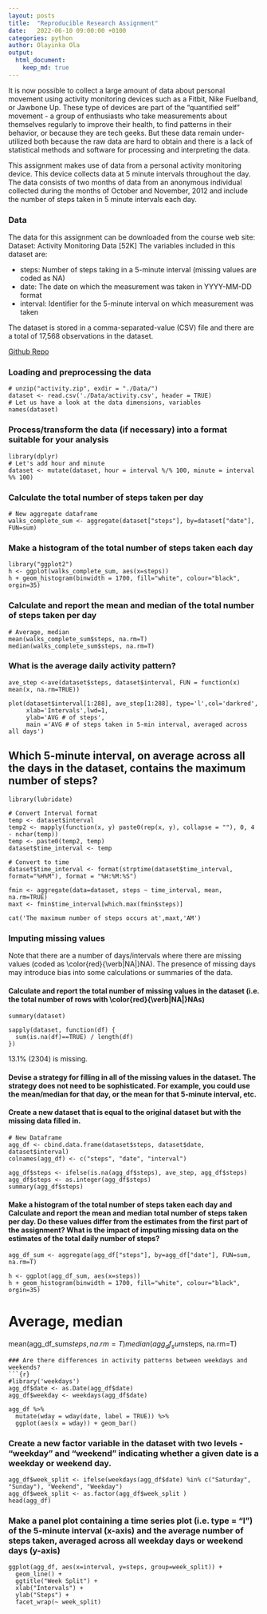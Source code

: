```yaml
---
layout: posts
title:  "Reproducible Research Assignment"
date:   2022-06-10 09:00:00 +0100
categories: python
author: Olayinka Ola
output:
  html_document:
    keep_md: true
---
```

It is now possible to collect a large amount of data about personal movement using activity monitoring devices such as a Fitbit, Nike Fuelband, or Jawbone Up. These type of devices are part of the “quantified self” movement - a group of enthusiasts who take measurements about themselves regularly to improve their health, to find patterns in their behavior, or because they are tech geeks. But these data remain under-utilized both because the raw data are hard to obtain and there is a lack of statistical methods and software for processing and interpreting the data.

This assignment makes use of data from a personal activity monitoring device. This device collects data at 5 minute intervals throughout the day. The data consists of two months of data from an anonymous individual collected during the months of October and November, 2012 and include the number of steps taken in 5 minute intervals each day.

### Data
The data for this assignment can be downloaded from the course web site: Dataset: Activity Monitoring Data [52K] The variables included in this dataset are:

- steps: Number of steps taking in a 5-minute interval (missing values are coded as NA)
- date: The date on which the measurement was taken in YYYY-MM-DD format
- interval: Identifier for the 5-minute interval on which measurement was taken

The dataset is stored in a comma-separated-value (CSV) file and there are a total of 17,568 observations in the dataset.

[Github Repo][Github Repo]

### Loading and preprocessing the data
```{r cars}
# unzip("activity.zip", exdir = "./Data/")
dataset <- read.csv('./Data/activity.csv', header = TRUE)
# Let us have a look at the data dimensions, variables
names(dataset)
```
### Process/transform the data (if necessary) into a format suitable for your analysis
```{r pressure, echo=FALSE}
library(dplyr)
# Let's add hour and minute
dataset <- mutate(dataset, hour = interval %/% 100, minute = interval %% 100)
```

### Calculate the total number of steps taken per day
```{r}
# New aggregate dataframe
walks_complete_sum <- aggregate(dataset["steps"], by=dataset["date"], FUN=sum)
```
### Make a histogram of the total number of steps taken each day
```{r}
library("ggplot2")
h <- ggplot(walks_complete_sum, aes(x=steps))
h + geom_histogram(binwidth = 1700, fill="white", colour="black", orgin=35)
```

### Calculate and report the mean and median of the total number of steps taken per day
```{r}
# Average, median
mean(walks_complete_sum$steps, na.rm=T)
median(walks_complete_sum$steps, na.rm=T)
```
### What is the average daily activity pattern?
```{r}
ave_step <-ave(dataset$steps, dataset$interval, FUN = function(x) mean(x, na.rm=TRUE))

plot(dataset$interval[1:288], ave_step[1:288], type='l',col='darkred',
     xlab='Intervals',lwd=1,
     ylab='AVG # of steps',
     main ='AVG # of steps taken in 5-min interval, averaged across all days')
```

## Which 5-minute interval, on average across all the days in the dataset, contains the maximum number of steps?
```{r}
library(lubridate)

# Convert Interval format
temp <- dataset$interval
temp2 <- mapply(function(x, y) paste0(rep(x, y), collapse = ""), 0, 4 - nchar(temp))
temp <- paste0(temp2, temp)
dataset$time_interval <- temp

# Convert to time
dataset$time_interval <- format(strptime(dataset$time_interval, format="%H%M"), format = "%H:%M:%S")

fmin <- aggregate(data=dataset, steps ~ time_interval, mean, na.rm=TRUE)
maxt <- fmin$time_interval[which.max(fmin$steps)]

cat('The maximum number of steps occurs at',maxt,'AM')
```
### Imputing missing values
Note that there are a number of days/intervals where there are missing values (coded as \color{red}{\verb|NA|}NA). The presence of missing days may introduce bias into some calculations or summaries of the data.

#### Calculate and report the total number of missing values in the dataset (i.e. the total number of rows with \color{red}{\verb|NA|}NAs)
```{r}
summary(dataset)

sapply(dataset, function(df) {
  sum(is.na(df)==TRUE) / length(df)
})
```

13.1% (2304) is missing.

#### Devise a strategy for filling in all of the missing values in the dataset. The strategy does not need to be sophisticated. For example, you could use the mean/median for that day, or the mean for that 5-minute interval, etc.

#### Create a new dataset that is equal to the original dataset but with the missing data filled in.
```{r}
# New Dataframe
agg_df <- cbind.data.frame(dataset$steps, dataset$date, dataset$interval)
colnames(agg_df) <- c("steps", "date", "interval")

agg_df$steps <- ifelse(is.na(agg_df$steps), ave_step, agg_df$steps)
agg_df$steps <- as.integer(agg_df$steps)
summary(agg_df$steps)
```
#### Make a histogram of the total number of steps taken each day and Calculate and report the mean and median total number of steps taken per day. Do these values differ from the estimates from the first part of the assignment? What is the impact of imputing missing data on the estimates of the total daily number of steps?
```{r}
agg_df_sum <- aggregate(agg_df["steps"], by=agg_df["date"], FUN=sum, na.rm=T)

h <- ggplot(agg_df_sum, aes(x=steps))
h + geom_histogram(binwidth = 1700, fill="white", colour="black", orgin=35)
```

# Average, median
mean(agg_df_sum$steps, na.rm=T)
median(agg_df_sum$steps, na.rm=T)
```
### Are there differences in activity patterns between weekdays and weekends?
```{r}
#library('weekdays')
agg_df$date <- as.Date(agg_df$date)
agg_df$weekday <- weekdays(agg_df$date)

agg_df %>%
  mutate(wday = wday(date, label = TRUE)) %>%
  ggplot(aes(x = wday)) + geom_bar()
```

### Create a new factor variable in the dataset with two levels - “weekday” and “weekend” indicating whether a given date is a weekday or weekend day.
```{r}
agg_df$week_split <- ifelse(weekdays(agg_df$date) %in% c("Saturday", "Sunday"), "Weekend", "Weekday")
agg_df$week_split <- as.factor(agg_df$week_split )
head(agg_df)
```
### Make a panel plot containing a time series plot (i.e. type = “l”) of the 5-minute interval (x-axis) and the average number of steps taken, averaged across all weekday days or weekend days (y-axis)
```{r}
ggplot(agg_df, aes(x=interval, y=steps, group=week_split)) +
  geom_line() +
  ggtitle("Week Split") +
  xlab("Intervals") +
  ylab("Steps") +
  facet_wrap(~ week_split)
```

[Github Repo]: https://github.com/hightowerr/RepData_PeerAssessment1/tree/assignment
